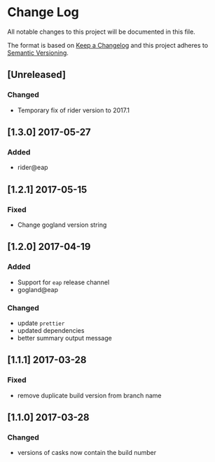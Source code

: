 # Change Log
All notable changes to this project will be documented in this file.

The format is based on [Keep a Changelog](http://keepachangelog.com/) and this project adheres to [Semantic Versioning](http://semver.org/).

## [Unreleased]
### Changed
- Temporary fix of rider version to 2017.1

## [1.3.0] 2017-05-27

### Added
- rider@eap

## [1.2.1] 2017-05-15
### Fixed
- Change gogland version string

## [1.2.0] 2017-04-19

### Added
- Support for `eap` release channel
- gogland@eap

### Changed
- update `prettier`
- updated dependencies
- better summary output message

## [1.1.1] 2017-03-28
### Fixed
- remove duplicate build version from branch name

## [1.1.0] 2017-03-28
### Changed
- versions of casks now contain the build number
